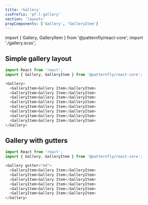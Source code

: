 ```yaml
---
title: 'Gallery'
cssPrefix: 'pf-l-gallery'
section: 'layouts'
propComponents: ['Gallery', 'GalleryItem']
---
```


import { Gallery, GalleryItem } from '@patternfly/react-core';
import './gallery.scss';

## Simple gallery layout
```js
import React from 'react';
import { Gallery, GalleryItem } from '@patternfly/react-core';

<Gallery>
  <GalleryItem>Gallery Item</GalleryItem>
  <GalleryItem>Gallery Item</GalleryItem>
  <GalleryItem>Gallery Item</GalleryItem>
  <GalleryItem>Gallery Item</GalleryItem>
  <GalleryItem>Gallery Item</GalleryItem>
  <GalleryItem>Gallery Item</GalleryItem>
  <GalleryItem>Gallery Item</GalleryItem>
  <GalleryItem>Gallery Item</GalleryItem>
</Gallery>
```

## Gallery with gutters
```js
import React from 'react';
import { Gallery, GalleryItem } from '@patternfly/react-core';

<Gallery gutter="md">
  <GalleryItem>Gallery Item</GalleryItem>
  <GalleryItem>Gallery Item</GalleryItem>
  <GalleryItem>Gallery Item</GalleryItem>
  <GalleryItem>Gallery Item</GalleryItem>
  <GalleryItem>Gallery Item</GalleryItem>
  <GalleryItem>Gallery Item</GalleryItem>
</Gallery>
```
